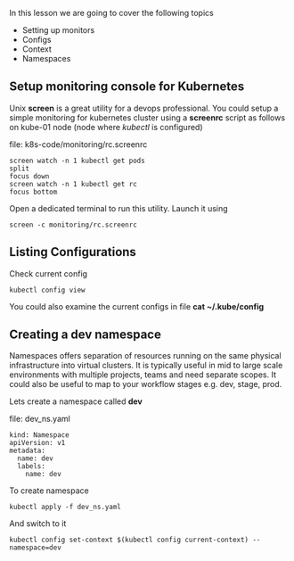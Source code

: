 
In this lesson we are going to cover the following topics

  * Setting up monitors
  * Configs
  * Context
  * Namespaces


## Setup monitoring console for Kubernetes
Unix **screen** is a great utility for a devops professional. You could setup a simple monitoring for kubernetes cluster using a **screenrc** script as follows on kube-01 node (node where *kubectl* is configured)

file: k8s-code/monitoring/rc.screenrc

```
screen watch -n 1 kubectl get pods
split
focus down
screen watch -n 1 kubectl get rc
focus bottom
```

Open a dedicated terminal to run this utility.  Launch it using

```
screen -c monitoring/rc.screenrc

```


## Listing Configurations

Check current config
```
kubectl config view
```

You could also examine the current configs in file **cat ~/.kube/config**

## Creating a dev namespace

Namespaces offers separation of resources running on the same physical infrastructure into virtual clusters. It is typically useful in mid to large scale environments with multiple projects, teams and need separate scopes. It could also be useful to map to your workflow stages e.g. dev, stage, prod.   

Lets create a namespace called **dev**  

file: dev_ns.yaml
```
kind: Namespace
apiVersion: v1
metadata:
  name: dev
  labels:
    name: dev
```

To create namespace

```
kubectl apply -f dev_ns.yaml
```


And switch to it
```
kubectl config set-context $(kubectl config current-context) --namespace=dev

```
